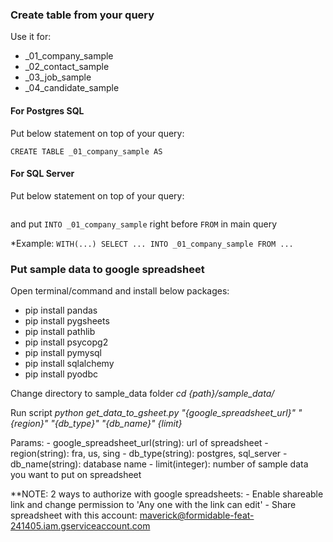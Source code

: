 ### Create table from your query
Use it for:
- _01_company_sample
- _02_contact_sample
- _03_job_sample
- _04_candidate_sample

#### For Postgres SQL
Put below statement on top of your query:

```DROP TABLE IF EXISTS _01_company_sample;
CREATE TABLE _01_company_sample AS
```

#### For SQL Server
Put below statement on top of your query:
```DROP TABLE IF EXISTS _01_company_sample;
```

and put ```INTO _01_company_sample``` right before ```FROM``` in main query

*Example: 
    ```WITH(...)
    SELECT ...
    INTO _01_company_sample
    FROM ...
    ```

### Put sample data to google spreadsheet
Open terminal/command and install below packages:
- pip install pandas
- pip install pygsheets
- pip install pathlib
- pip install psycopg2
- pip install pymysql
- pip install sqlalchemy
- pip install pyodbc

Change directory to sample_data folder
*cd {path}/sample_data/*

Run script
*python get_data_to_gsheet.py "{google_spreadsheet_url}" "{region}" "{db_type}" "{db_name}" {limit}*

Params:
    - google_spreadsheet_url(string): url of spreadsheet
    - region(string): fra, us, sing
    - db_type(string): postgres, sql_server
    - db_name(string): database name
    - limit(integer): number of sample data you want to put on spreadsheet

**NOTE:
2 ways to authorize with google spreadsheets:
    - Enable shareable link and change permission to 'Any one with the link can edit'
    - Share spreadsheet with this account: maverick@formidable-feat-241405.iam.gserviceaccount.com